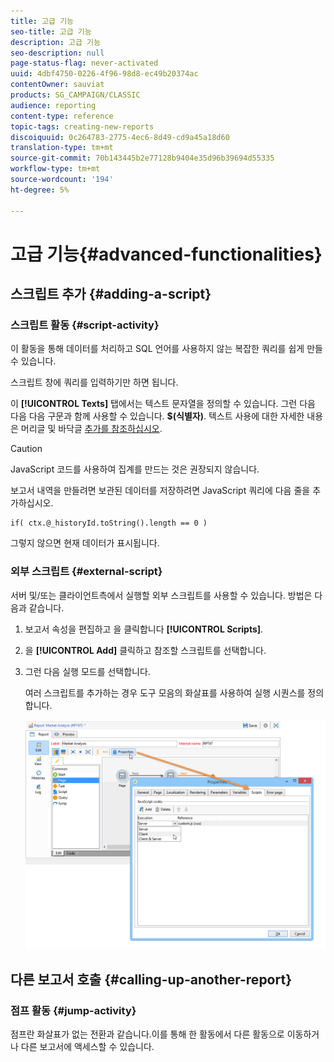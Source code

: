 ```yaml
---
title: 고급 기능
seo-title: 고급 기능
description: 고급 기능
seo-description: null
page-status-flag: never-activated
uuid: 4dbf4750-0226-4f96-98d8-ec49b20374ac
contentOwner: sauviat
products: SG_CAMPAIGN/CLASSIC
audience: reporting
content-type: reference
topic-tags: creating-new-reports
discoiquuid: 0c264783-2775-4ec6-8d49-cd9a45a18d60
translation-type: tm+mt
source-git-commit: 70b143445b2e77128b9404e35d96b39694d55335
workflow-type: tm+mt
source-wordcount: '194'
ht-degree: 5%

---
```



# 고급 기능{#advanced-functionalities}

## 스크립트 추가 {#adding-a-script}

### 스크립트 활동 {#script-activity}

이 활동을 통해 데이터를 처리하고 SQL 언어를 사용하지 않는 복잡한 쿼리를 쉽게 만들 수 있습니다.

스크립트 창에 쿼리를 입력하기만 하면 됩니다.

이 **[!UICONTROL Texts]** 탭에서는 텍스트 문자열을 정의할 수 있습니다. 그런 다음 다음 다음 구문과 함께 사용할 수 있습니다. **$(식별자)**. 텍스트 사용에 대한 자세한 내용은 머리글 및 바닥글 [추가를 참조하십시오](../../reporting/using/element-layout.md#adding-a-header-and-a-footer).

>[!CAUTION]
>
>JavaScript 코드를 사용하여 집계를 만드는 것은 권장되지 않습니다.

보고서 내역을 만들려면 보관된 데이터를 저장하려면 JavaScript 쿼리에 다음 줄을 추가하십시오.

```
if( ctx.@_historyId.toString().length == 0 )
```

그렇지 않으면 현재 데이터가 표시됩니다.

### 외부 스크립트 {#external-script}

서버 및/또는 클라이언트측에서 실행할 외부 스크립트를 사용할 수 있습니다. 방법은 다음과 같습니다.

1. 보고서 속성을 편집하고 을 클릭합니다 **[!UICONTROL Scripts]**.
1. 을 **[!UICONTROL Add]** 클릭하고 참조할 스크립트를 선택합니다.
1. 그런 다음 실행 모드를 선택합니다.

   여러 스크립트를 추가하는 경우 도구 모음의 화살표를 사용하여 실행 시퀀스를 정의합니다.

   ![](assets/reporting_custom_js.png)

## 다른 보고서 호출 {#calling-up-another-report}

### 점프 활동 {#jump-activity}

점프란 화살표가 없는 전환과 같습니다.이를 통해 한 활동에서 다른 활동으로 이동하거나 다른 보고서에 액세스할 수 있습니다.
